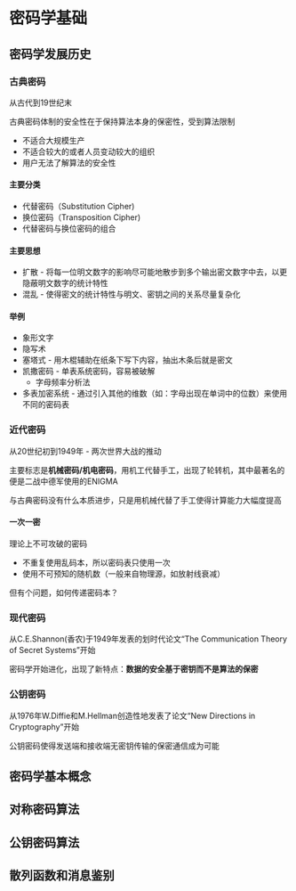 # 密码学基础

## 密码学发展历史

### 古典密码

从古代到19世纪末

古典密码体制的安全性在于保持算法本身的保密性，受到算法限制

- 不适合大规模生产
- 不适合较大的或者人员变动较大的组织
- 用户无法了解算法的安全性

#### 主要分类

- 代替密码（Substitution Cipher)
- 换位密码（Transposition Cipher)
- 代替密码与换位密码的组合

#### 主要思想

- 扩散 - 将每一位明文数字的影响尽可能地散步到多个输出密文数字中去，以更隐蔽明文数字的统计特性
- 混乱 - 使得密文的统计特性与明文、密钥之间的关系尽量复杂化

#### 举例

- 象形文字
- 隐写术
- 塞塔式 - 用木棍辅助在纸条下写下内容，抽出木条后就是密文
- 凯撒密码 - 单表系统密码，容易被破解
  - 字母频率分析法
- 多表加密系统 - 通过引入其他的维数（如：字母出现在单词中的位数）来使用不同的密码表

### 近代密码

从20世纪初到1949年 - 两次世界大战的推动

主要标志是**机械密码/机电密码**，用机工代替手工，出现了轮转机，其中最著名的便是二战中德军使用的ENIGMA

与古典密码没有什么本质进步，只是用机械代替了手工使得计算能力大幅度提高

#### 一次一密

理论上不可攻破的密码

- 不重复使用乱码本，所以密码表只使用一次
- 使用不可预知的随机数（一般来自物理源，如放射线衰减）

但有个问题，如何传递密码本？

### 现代密码

从C.E.Shannon(香农)于1949年发表的划时代论文“The Communication Theory of Secret Systems”开始

密码学开始进化，出现了新特点：**数据的安全基于密钥而不是算法的保密**

### 公钥密码

从1976年W.Diffie和M.Hellman创造性地发表了论文“New Directions in Cryptography”开始

公钥密码使得发送端和接收端无密钥传输的保密通信成为可能

## 密码学基本概念

## 对称密码算法

## 公钥密码算法

## 散列函数和消息鉴别
